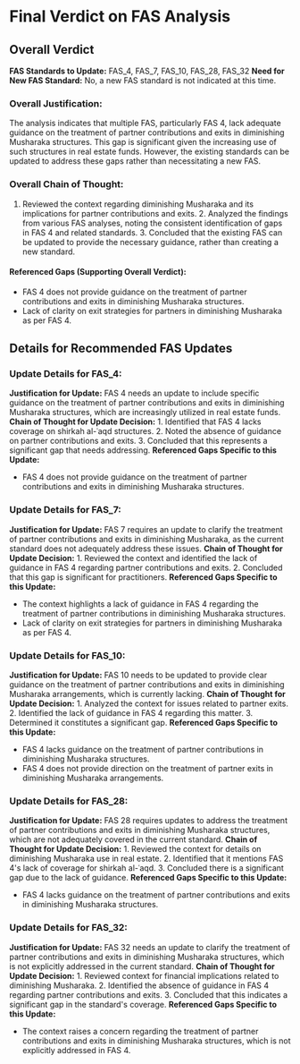 # Final Verdict on FAS Analysis

## Overall Verdict
**FAS Standards to Update:** FAS_4, FAS_7, FAS_10, FAS_28, FAS_32
**Need for New FAS Standard:** No, a new FAS standard is not indicated at this time.

### Overall Justification:
The analysis indicates that multiple FAS, particularly FAS 4, lack adequate guidance on the treatment of partner contributions and exits in diminishing Musharaka structures. This gap is significant given the increasing use of such structures in real estate funds. However, the existing standards can be updated to address these gaps rather than necessitating a new FAS.

### Overall Chain of Thought:
1. Reviewed the context regarding diminishing Musharaka and its implications for partner contributions and exits. 2. Analyzed the findings from various FAS analyses, noting the consistent identification of gaps in FAS 4 and related standards. 3. Concluded that the existing FAS can be updated to provide the necessary guidance, rather than creating a new standard.

#### Referenced Gaps (Supporting Overall Verdict):
- FAS 4 does not provide guidance on the treatment of partner contributions and exits in diminishing Musharaka structures.
- Lack of clarity on exit strategies for partners in diminishing Musharaka as per FAS 4.

## Details for Recommended FAS Updates

### Update Details for FAS_4:
**Justification for Update:** FAS 4 needs an update to include specific guidance on the treatment of partner contributions and exits in diminishing Musharaka structures, which are increasingly utilized in real estate funds.
**Chain of Thought for Update Decision:** 1. Identified that FAS 4 lacks coverage on shirkah al-ʿaqd structures. 2. Noted the absence of guidance on partner contributions and exits. 3. Concluded that this represents a significant gap that needs addressing.
**Referenced Gaps Specific to this Update:**
  - FAS 4 does not provide guidance on the treatment of partner contributions and exits in diminishing Musharaka structures.


### Update Details for FAS_7:
**Justification for Update:** FAS 7 requires an update to clarify the treatment of partner contributions and exits in diminishing Musharaka, as the current standard does not adequately address these issues.
**Chain of Thought for Update Decision:** 1. Reviewed the context and identified the lack of guidance in FAS 4 regarding partner contributions and exits. 2. Concluded that this gap is significant for practitioners.
**Referenced Gaps Specific to this Update:**
  - The context highlights a lack of guidance in FAS 4 regarding the treatment of partner contributions in diminishing Musharaka structures.
  - Lack of clarity on exit strategies for partners in diminishing Musharaka as per FAS 4.


### Update Details for FAS_10:
**Justification for Update:** FAS 10 needs to be updated to provide clear guidance on the treatment of partner contributions and exits in diminishing Musharaka arrangements, which is currently lacking.
**Chain of Thought for Update Decision:** 1. Analyzed the context for issues related to partner exits. 2. Identified the lack of guidance in FAS 4 regarding this matter. 3. Determined it constitutes a significant gap.
**Referenced Gaps Specific to this Update:**
  - FAS 4 lacks guidance on the treatment of partner contributions in diminishing Musharaka structures.
  - FAS 4 does not provide direction on the treatment of partner exits in diminishing Musharaka arrangements.


### Update Details for FAS_28:
**Justification for Update:** FAS 28 requires updates to address the treatment of partner contributions and exits in diminishing Musharaka structures, which are not adequately covered in the current standard.
**Chain of Thought for Update Decision:** 1. Reviewed the context for details on diminishing Musharaka use in real estate. 2. Identified that it mentions FAS 4's lack of coverage for shirkah al-ʿaqd. 3. Concluded there is a significant gap due to the lack of guidance.
**Referenced Gaps Specific to this Update:**
  - FAS 4 lacks guidance on the treatment of partner contributions and exits in diminishing Musharaka structures.


### Update Details for FAS_32:
**Justification for Update:** FAS 32 needs an update to clarify the treatment of partner contributions and exits in diminishing Musharaka structures, which is not explicitly addressed in the current standard.
**Chain of Thought for Update Decision:** 1. Reviewed context for financial implications related to diminishing Musharaka. 2. Identified the absence of guidance in FAS 4 regarding partner contributions and exits. 3. Concluded that this indicates a significant gap in the standard's coverage.
**Referenced Gaps Specific to this Update:**
  - The context raises a concern regarding the treatment of partner contributions and exits in diminishing Musharaka structures, which is not explicitly addressed in FAS 4.


